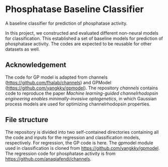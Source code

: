 # Phosphatase Baseline Classifier
A baseline classifier for prediction of phosphatase activity.

In this project, we constructed and evaluated different non-neural models for classification. This established a set of baseline models for prediction of phosphatase activity. The codes are expected to be reusable for other datasets as well.

## Acknowledgement

The code for GP model is adapted from channels (https://github.com/fhalab/channels) and GPModel (https://github.com/yangkky/gpmodel). The repository *channels* contains code to reproduce the paper *Machine learning-guided channelrhodopsin engineering enables minimally-invasive optogenetics*, in which Gaussian process models are used for optimizing channelrhodopsin properties. 


## File structure

The repository is divided into two self-contained directories containing all the code and inputs for the regression and classification models, respectively. For regression, the GP code is here. The gpmodel module used in classification is cloned from https://github.com/yangkky/gpmodel. The regression code for phosphatase activity is from https://github.com/anaqiafendi/channels.